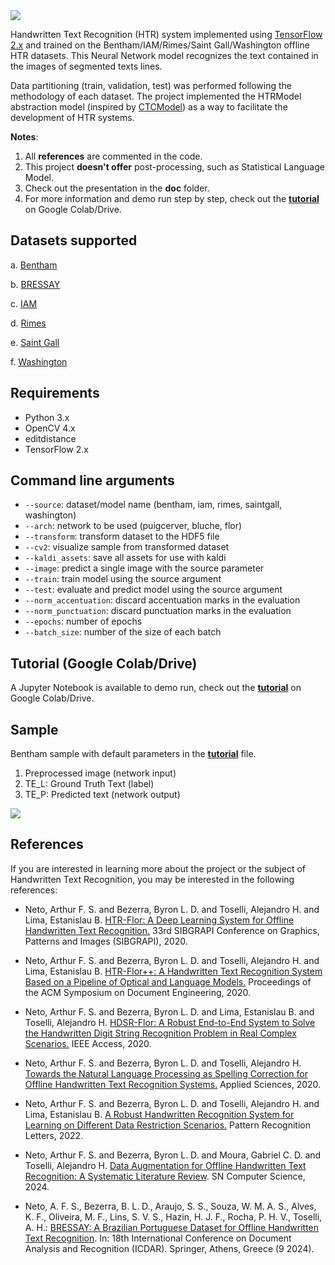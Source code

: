 <img src="https://github.com/arthurflor23/handwritten-text-recognition/blob/master/doc/image/header.png?raw=true">

Handwritten Text Recognition (HTR) system implemented using [TensorFlow 2.x](https://www.tensorflow.org/) and trained on the Bentham/IAM/Rimes/Saint Gall/Washington offline HTR datasets. This Neural Network model recognizes the text contained in the images of segmented texts lines.

Data partitioning (train, validation, test) was performed following the methodology of each dataset. The project implemented the HTRModel abstraction model (inspired by [CTCModel](https://github.com/ysoullard/CTCModel)) as a way to facilitate the development of HTR systems.

**Notes**:

1. All **references** are commented in the code.
2. This project **doesn't offer** post-processing, such as Statistical Language Model.
3. Check out the presentation in the **doc** folder.
4. For more information and demo run step by step, check out the **[tutorial](https://github.com/arthurflor23/handwritten-text-recognition/blob/master/src/tutorial.ipynb)** on Google Colab/Drive.

## Datasets supported

a. [Bentham](http://www.transcriptorium.eu/~tsdata/)

b. [BRESSAY](https://zenodo.org/records/11637681)

c. [IAM](http://www.fki.inf.unibe.ch/databases/iam-handwriting-database)

d. [Rimes](http://www.a2ialab.com/doku.php?id=rimes_database:start)

e. [Saint Gall](https://fki.tic.heia-fr.ch/databases/saint-gall-database)

f. [Washington](https://fki.tic.heia-fr.ch/databases/washington-database)

## Requirements

-   Python 3.x
-   OpenCV 4.x
-   editdistance
-   TensorFlow 2.x

## Command line arguments

-   `--source`: dataset/model name (bentham, iam, rimes, saintgall, washington)
-   `--arch`: network to be used (puigcerver, bluche, flor)
-   `--transform`: transform dataset to the HDF5 file
-   `--cv2`: visualize sample from transformed dataset
-   `--kaldi_assets`: save all assets for use with kaldi
-   `--image`: predict a single image with the source parameter
-   `--train`: train model using the source argument
-   `--test`: evaluate and predict model using the source argument
-   `--norm_accentuation`: discard accentuation marks in the evaluation
-   `--norm_punctuation`: discard punctuation marks in the evaluation
-   `--epochs`: number of epochs
-   `--batch_size`: number of the size of each batch

## Tutorial (Google Colab/Drive)

A Jupyter Notebook is available to demo run, check out the **[tutorial](https://github.com/arthurflor23/handwritten-text-recognition/blob/master/src/tutorial.ipynb)** on Google Colab/Drive.

## Sample

Bentham sample with default parameters in the **[tutorial](https://github.com/arthurflor23/handwritten-text-recognition/blob/master/src/tutorial.ipynb)** file.

1. Preprocessed image (network input)
2. TE_L: Ground Truth Text (label)
3. TE_P: Predicted text (network output)

<img src="https://github.com/arthurflor23/handwritten-text-recognition/blob/master/doc/image/bentham_sample.png?raw=true">

## References

If you are interested in learning more about the project or the subject of Handwritten Text Recognition, you may be interested in the following references:

-   Neto, Arthur F. S. and Bezerra, Byron L. D. and Toselli, Alejandro H. and Lima, Estanislau B. [HTR-Flor: A Deep Learning System for Offline Handwritten Text Recognition.](https://doi.org/10.1109/SIBGRAPI51738.2020.00016) 33rd SIBGRAPI Conference on Graphics, Patterns and Images (SIBGRAPI), 2020.

-   Neto, Arthur F. S. and Bezerra, Byron L. D. and Toselli, Alejandro H. and Lima, Estanislau B. [HTR-Flor++: A Handwritten Text Recognition System Based on a Pipeline of Optical and Language Models.](https://doi.org/10.1145/3395027.3419603) Proceedings of the ACM Symposium on Document Engineering, 2020.

-   Neto, Arthur F. S. and Bezerra, Byron L. D. and Lima, Estanislau B. and Toselli, Alejandro H. [HDSR-Flor: A Robust End-to-End System to Solve the Handwritten Digit String Recognition Problem in Real Complex Scenarios.](https://doi.org/10.1109/ACCESS.2020.3039003) IEEE Access, 2020.

-   Neto, Arthur F. S. and Bezerra, Byron L. D. and Toselli, Alejandro H. [Towards the Natural Language Processing as Spelling Correction for Offline Handwritten Text Recognition Systems.](https://doi.org/10.3390/app10217711) Applied Sciences, 2020.

-   Neto, Arthur F. S. and Bezerra, Byron L. D. and Toselli, Alejandro H. and Lima, Estanislau B. [A Robust Handwritten Recognition System for Learning on Different Data Restriction Scenarios.](https://doi.org/10.1016/j.patrec.2022.04.009) Pattern Recognition Letters, 2022.

-   Neto, Arthur F. S. and Bezerra, Byron L. D. and Moura, Gabriel C. D. and Toselli, Alejandro H. [Data Augmentation for Offline Handwritten Text Recognition: A Systematic Literature Review](https://doi.org/10.1007/s42979-023-02583-6). SN Computer Science, 2024.

-   Neto, A. F. S., Bezerra, B. L. D., Araujo, S. S., Souza, W. M. A. S., Alves, K. F., Oliveira, M. F., Lins, S. V. S., Hazin, H. J. F., Rocha, P. H. V., Toselli, A. H.: [BRESSAY: A Brazilian Portuguese Dataset for Offline Handwritten Text Recognition](https://icdar2024.net/). In: 18th International Conference on Document Analysis and Recognition (ICDAR). Springer, Athens, Greece (9 2024).
